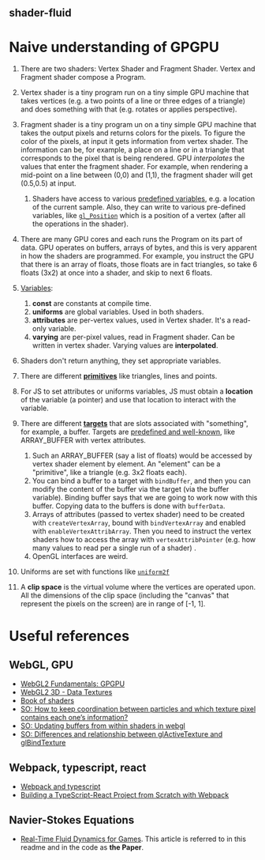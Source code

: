 ## shader-fluid

# Naive understanding of GPGPU

1. There are two shaders: Vertex Shader and Fragment Shader. Vertex and Fragment shader compose a Program.
1. Vertex shader is a tiny program run on a tiny simple GPU machine that takes vertices (e.g. a two points of a line or three edges of a triangle) and does something with that (e.g. rotates or applies perspective).
1. Fragment shader is a tiny program un on a tiny simple GPU machine that takes the output pixels and returns colors for the pixels. To figure the color of the pixels, at input it gets information from vertex shader. The information can be, for example, a place on a line or in a triangle that corresponds to the pixel that is being rendered.
   GPU _interpolates_ the values that enter the fragment shader. For example, when rendering a mid-point on a line between (0,0) and (1,1), the fragment shader will get (0.5,0.5) at input.

   1. Shaders have access to various [predefined variables](https://www.khronos.org/opengl/wiki/Fragment_Shader), e.g. a location of the current sample. Also, they can write to various pre-defined variables, like [`gl_Position`](https://registry.khronos.org/OpenGL-Refpages/gl4/html/gl_Position.xhtml) which is a position of a vertex (after all the operations in the shader).

1. There are many GPU cores and each runs the Program on its part of data. GPU operates on buffers, arrays of bytes, and this is very apparent in how the shaders are programmed. For example, you instruct the GPU that there is an array of floats, those floats are in fact triangles, so take 6 floats (3x2) at once into a shader, and skip to next 6 floats.
1. [Variables](http://www.lighthouse3d.com/tutorials/glsl-tutorial/data-types-and-variables/):

   1. **const** are constants at compile time.
   1. **uniforms** are global variables. Used in both shaders.
   1. **attributes** are per-vertex values, used in Vertex shader. It's a read-only variable.
   1. **varying** are per-pixel values, read in Fragment shader. Can be written in vertex shader. Varying values are **interpolated**.

1. Shaders don't return anything, they set appropriate variables.
1. There are different [**primitives**](https://www.khronos.org/opengl/wiki/Primitive) like triangles, lines and points.
1. For JS to set attributes or uniforms variables, JS must obtain a **location** of the variable (a pointer) and use that location
   to interact with the variable.
1. There are different [**targets**](https://gamedev.stackexchange.com/questions/93947/what-is-buffer-target-in-opengl)
   that are slots associated with "something", for example, a buffer. Targets are [predefined and well-known](https://registry.khronos.org/OpenGL-Refpages/gl4/html/glBindBuffer.xhtml), like ARRAY_BUFFER with vertex attributes.

   1. Such an ARRAY_BUFFER (say a list of floats) would be accessed by vertex shader element by element. An "element" can be a "primitive", like a triangle (e.g. 3x2 floats each).
   1. You can bind a buffer to a target with `bindBuffer`, and then you can modify the content of the buffer via the target (via the buffer variable).
      Binding buffer says that we are going to work now with this buffer. Copying data to the buffers is done with `bufferData`.
   1. Arrays of attributes (passed to vertex shader) need to be created with `createVertexArray`, bound with `bindVertexArray` and enabled with `enableVertexAttribArray`. Then you need to instruct the vertex shaders how to access the array with `vertexAttribPointer` (e.g. how many values to read per a single run of a shader) .
   1. OpenGL interfaces are weird.

1. Uniforms are set with functions like [`uniform2f`](https://developer.mozilla.org/en-US/docs/Web/API/WebGLRenderingContext/uniform)
1. A **clip space** is the virtual volume where the vertices are operated upon. All the dimensions of the clip space (including the "canvas" that represent the pixels on the screen) are in range of [-1, 1].

# Useful references

## WebGL, GPU

- [WebGL2 Fundamentals: GPGPU](https://webgl2fundamentals.org/webgl/lessons/webgl-gpgpu.html)
- [WebGL2 3D - Data Textures](https://webgl2fundamentals.org/webgl/lessons/webgl-data-textures.html)
- [Book of shaders](https://thebookofshaders.com/)
- [SO: How to keep coordination between particles and which texture pixel contains each one’s information?](https://stackoverflow.com/questions/56780278/how-to-keep-coordination-between-particles-and-which-texture-pixel-contains-each/)
- [SO: Updating buffers from within shaders in webgl](https://stackoverflow.com/questions/62744516/updating-buffers-from-within-shaders-in-webgl)
- [SO: Differences and relationship between glActiveTexture and glBindTexture](https://stackoverflow.com/questions/8866904/differences-and-relationship-between-glactivetexture-and-glbindtexture)

## Webpack, typescript, react

- [Webpack and typescript](https://webpack.js.org/guides/typescript/)
- [Building a TypeScript-React Project from Scratch with Webpack](https://medium.com/javascript-journal-unlocking-project-potential/building-a-typescript-react-project-from-scratch-with-webpack-b224a3f84e3b)

## Navier-Stokes Equations

- [Real-Time Fluid Dynamics for Games](https://web.archive.org/web/20200805215025/https://pdfs.semanticscholar.org/847f/819a4ea14bd789aca8bc88e85e906cfc657c.pdf). This article is referred to in this readme and in the code as **the Paper**.
